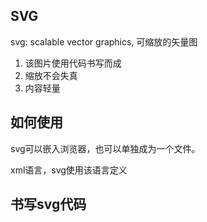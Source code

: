 ## SVG

svg: scalable vector graphics, 可缩放的矢量图

1. 该图片使用代码书写而成
2. 缩放不会失真
3. 内容轻量

## 如何使用

svg可以嵌入浏览器，也可以单独成为一个文件。

xml语言，svg使用该语言定义

## 书写svg代码
